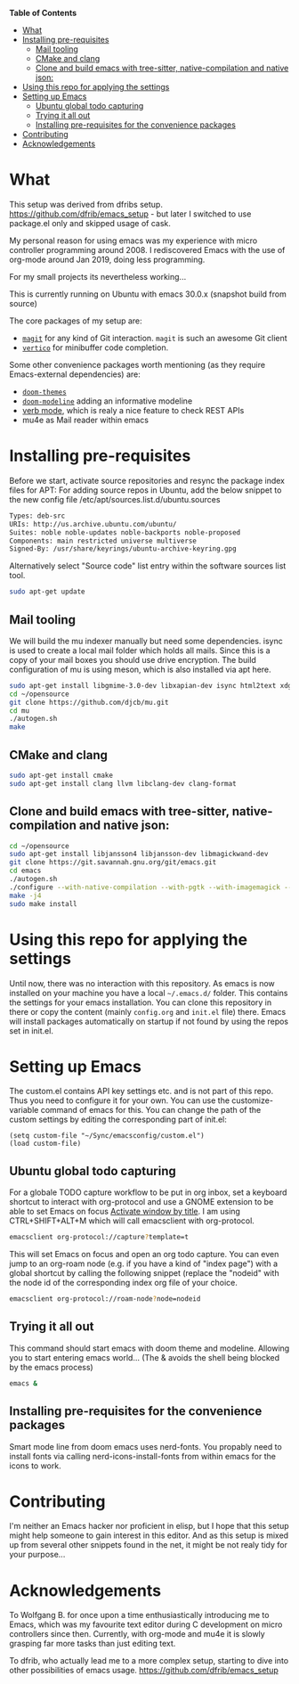 <!-- markdown-toc start - Don't edit this section. Run M-x markdown-toc-refresh-toc -->
**Table of Contents**

- [What](#what)
- [Installing pre-requisites](#installing-pre-requisites)
    - [Mail tooling](#mail-tooling)
    - [CMake and clang](#cmake-and-clang)
    - [Clone and build emacs with tree-sitter, native-compilation and native json:](#clone-and-build-emacs-with-tree-sitter-native-compilation-and-native-json)
- [Using this repo for applying the settings](#using-this-repo-for-applying-the-settings)
- [Setting up Emacs](#setting-up-emacs)
    - [Ubuntu global todo capturing](#ubuntu-global-todo-capturing)
    - [Trying it all out](#trying-it-all-out)
    - [Installing pre-requisites for the convenience packages](#installing-pre-requisites-for-the-convenience-packages)
- [Contributing](#contributing)
- [Acknowledgements](#acknowledgements)

<!-- markdown-toc end -->
# What

This setup was derived from dfribs setup. https://github.com/dfrib/emacs_setup - but later I switched to use package.el only and skipped usage of cask.

My personal reason for using emacs was my experience with micro controller programming around 2008.
I rediscovered Emacs with the use of org-mode around Jan 2019, doing less programming.

For my small projects its nevertheless working...

This is currently running on Ubuntu with emacs 30.0.x (snapshot build from source)

The core packages of my setup are:

- [`magit`](https://magit.vc/) for any kind of Git interaction. `magit` is such an awesome Git client
- [`vertico`](https://github.com/abo-abo/swiper) for minibuffer code completion.

Some other convenience packages worth mentioning (as they require Emacs-external dependencies) are:

- [`doom-themes`](https://github.com/hlissner/emacs-doom-themes) 
- [`doom-modeline`](https://github.com/seagle0128/doom-modeline) adding an informative modeline
- [verb mode](https://github.com/federicotdn/verb "verb"), which is realy a nice feature to check REST APIs
- mu4e as Mail reader within emacs

# Installing pre-requisites

Before we start, activate source repositories and resync the package index files for APT:
For adding source repos in Ubuntu, add the below snippet to the new config file /etc/apt/sources.list.d/ubuntu.sources

```bash
Types: deb-src
URIs: http://us.archive.ubuntu.com/ubuntu/
Suites: noble noble-updates noble-backports noble-proposed
Components: main restricted universe multiverse
Signed-By: /usr/share/keyrings/ubuntu-archive-keyring.gpg
```

Alternatively select "Source code"  list entry within the software sources list tool.

```bash
sudo apt-get update
```

## Mail tooling

We will build the mu indexer manually but need some dependencies.
isync is used to create a local mail folder which holds all mails. Since this is a copy of your mail boxes you should
use drive encryption. The build configuration of mu is using meson, which is also installed via apt here.

```bash
sudo apt-get install libgmime-3.0-dev libxapian-dev isync html2text xdg-util meson guile-3.0 guile-3.0-dev
cd ~/opensource
git clone https://github.com/djcb/mu.git
cd mu
./autogen.sh
make 
```

## CMake and clang

```bash
sudo apt-get install cmake
sudo apt-get install clang llvm libclang-dev clang-format
```

## Clone and build emacs with tree-sitter, native-compilation and native json:

```bash
cd ~/opensource
sudo apt-get install libjansson4 libjansson-dev libmagickwand-dev
git clone https://git.savannah.gnu.org/git/emacs.git
cd emacs
./autogen.sh
./configure --with-native-compilation --with-pgtk --with-imagemagick --with-tree-sitter
make -j4
sudo make install
```

# Using this repo for applying the settings

Until now, there was no interaction with this repository. As emacs is now installed on your machine you have a local `~/.emacs.d/` folder.
This contains the settings for your emacs installation. You can clone this repository in there or copy the content (mainly `config.org` and `init.el` file) there. Emacs will install packages automatically on startup if not found by using the repos set in init.el.

# Setting up Emacs

The custom.el contains API key settings etc. and is not part of this repo. Thus you need to configure it for your own. 
You can use the customize-variable command of emacs for this. You can change the path of the custom settings by editing the corresponding part of init.el:

```elisp
(setq custom-file "~/Sync/emacsconfig/custom.el")
(load custom-file)
```

## Ubuntu global todo capturing

For a globale TODO capture workflow to be put in org inbox, set a keyboard shortcut to interact with org-protocol and use a GNOME extension to be able to set Emacs on focus [Activate window by title](https://extensions.gnome.org/extension/5021/activate-window-by-title/). I am using CTRL+SHIFT+ALT+M which will call emacsclient with org-protocol.
```bash
emacsclient org-protocol://capture?template=t 
```

This will set Emacs on focus and open an org todo capture. You can even jump to an org-roam node (e.g. if you have a kind of "index page") with a global shortcut by calling the following snippet (replace the "nodeid" with the node id of the corresponding index org file of your choice.
```bash
emacsclient org-protocol://roam-node?node=nodeid
```

## Trying it all out

This command should start emacs with doom theme and modeline. Allowing you to start entering emacs world... (The & avoids the shell being blocked by the emacs process)

```bash
emacs &
```
## Installing pre-requisites for the convenience packages

Smart mode line from doom emacs uses nerd-fonts. You propably need to install fonts via calling nerd-icons-install-fonts from within emacs for the icons to work.

# Contributing

I'm neither an Emacs hacker nor proficient in elisp, but I hope that this setup might help someone to gain interest in this editor. And as this setup is mixed up from several other snippets found in the net, it might be not realy tidy for your purpose...

# Acknowledgements

To Wolfgang B. for once upon a time enthusiastically introducing me to Emacs, which was my favourite text editor during C development on micro controllers since then. Currently, with org-mode and mu4e it is slowly grasping far more tasks than just editing text.

To dfrib, who actually lead me to a more complex setup, starting to dive into other possibilities of emacs usage.
https://github.com/dfrib/emacs_setup
